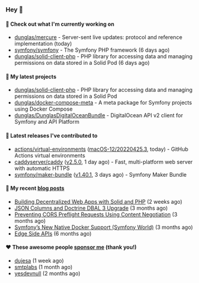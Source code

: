 ### Hey 👋

#### 👷 Check out what I'm currently working on

- [dunglas/mercure](https://github.com/dunglas/mercure) - Server-sent live updates: protocol and reference implementation (today)
- [symfony/symfony](https://github.com/symfony/symfony) - The Symfony PHP framework (6 days ago)
- [dunglas/solid-client-php](https://github.com/dunglas/solid-client-php) - PHP library for accessing data and managing permissions on data stored in a Solid Pod (6 days ago)

#### 🌱 My latest projects

- [dunglas/solid-client-php](https://github.com/dunglas/solid-client-php) - PHP library for accessing data and managing permissions on data stored in a Solid Pod
- [dunglas/docker-compose-meta](https://github.com/dunglas/docker-compose-meta) - A meta package for Symfony projects using Docker Compose
- [dunglas/DunglasDigitalOceanBundle](https://github.com/dunglas/DunglasDigitalOceanBundle) - DigitalOcean API v2 client for Symfony and API Platform

#### 🔭 Latest releases I've contributed to

- [actions/virtual-environments](https://github.com/actions/virtual-environments) ([macOS-12/20220425.3](https://github.com/actions/virtual-environments/releases/tag/macOS-12%2F20220425.3), today) - GitHub Actions virtual environments
- [caddyserver/caddy](https://github.com/caddyserver/caddy) ([v2.5.0](https://github.com/caddyserver/caddy/releases/tag/v2.5.0), 1 day ago) - Fast, multi-platform web server with automatic HTTPS
- [symfony/maker-bundle](https://github.com/symfony/maker-bundle) ([v1.40.1](https://github.com/symfony/maker-bundle/releases/tag/v1.40.1), 3 days ago) - Symfony Maker Bundle

#### 📜 My recent [blog posts](https://dunglas.fr)

- [Building Decentralized Web Apps with Solid and PHP](https://dunglas.fr/2022/04/building-decentralized-web-apps-with-solid-and-php/) (2 weeks ago)
- [JSON Columns and Doctrine DBAL 3 Upgrade](https://dunglas.fr/2022/01/json-columns-and-doctrine-dbal-3-upgrade/) (3 months ago)
- [Preventing CORS Preflight Requests Using Content Negotiation](https://dunglas.fr/2022/01/preventing-cors-preflight-requests-using-content-negotiation/) (3 months ago)
- [Symfony’s New Native Docker Support (Symfony World)](https://dunglas.fr/2021/12/symfonys-new-native-docker-support-symfony-world/) (3 months ago)
- [Edge Side APIs](https://dunglas.fr/2021/10/edge-side-apis/) (6 months ago)

#### ❤️ These awesome people [sponsor me](https://github.com/sponsors/dunglas) (thank you!)

- [dujesa](https://github.com/dujesa) (1 week ago)
- [smtplabs](https://github.com/smtplabs) (1 month ago)
- [yesdevnull](https://github.com/yesdevnull) (2 months ago)
